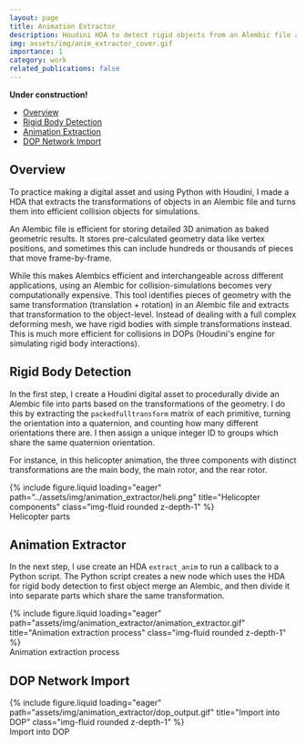 ```yaml
---
layout: page
title: Animation Extractor
description: Houdini HDA to detect rigid objects from an Alembic file and extract the animation into the object level.
img: assets/img/anim_extractor_cover.gif
importance: 1
category: work
related_publications: false
---
```


<!-- Include MathJax -->
<script type="text/javascript" async
  src="https://cdn.jsdelivr.net/npm/mathjax@3/es5/tex-mml-chtml.js">
</script>

**Under construction!**

- [Overview](#overview)
- [Rigid Body Detection](#rigid-body-detection)
- [Animation Extraction](#animation-extraction)
- [DOP Network Import](#dop-network-import)

## Overview
To practice making a digital asset and using Python with Houdini, I made a HDA that extracts the transformations of objects in an Alembic file and turns them into efficient collision objects for simulations.

An Alembic file is efficient for storing detailed 3D animation as baked geometric results. It stores pre-calculated geometry data like vertex positions, and sometimes this can include hundreds or thousands of pieces that move frame-by-frame.

While this makes Alembics efficient and interchangeable across different applications, using an Alembic for collision-simulations becomes very computationally expensive. This tool identifies pieces of geometry with the same transformation (translation + rotation) in an Alembic file and extracts that transformation to the object-level. Instead of dealing with a full complex deforming mesh, we have rigid bodies with simple transformations instead. This is much more efficient for collisions in DOPs (Houdini's engine for simulating rigid body interactions).

## Rigid Body Detection
In the first step, I create a Houdini digital asset to procedurally divide an Alembic file into parts based on the transformations of the geometry. I do this by extracting the `packedfulltransform` matrix of each primitive, turning the orientation into a quaternion, and counting how many different orientations there are. I then assign a unique integer ID to groups which share the same quaternion orientation.

For instance, in this helicopter animation, the three components with distinct transformations are the main body, the main rotor, and the rear rotor.


<div class="row">
    <div class="col-sm mt-3 mt-md-0">
        {% include figure.liquid loading="eager" path="../assets/img/animation_extractor/heli.png" title="Helicopter components" class="img-fluid rounded z-depth-1" %}
    </div>
</div>
<div class="caption">
    Helicopter parts
</div>


## Animation Extractor

In the next step, I use create an HDA `extract_anim` to run a callback to a Python script. The Python script creates a new node which uses the HDA for rigid body detection to first object merge an Alembic, and then divide it into separate parts which share the same transformation.

<div class="row">
    <div class="col-sm mt-3 mt-md-0">
        {% include figure.liquid loading="eager" path="assets/img/animation_extractor/animation_extractor.gif" title="Animation extraction process" class="img-fluid rounded z-depth-1" %}
    </div>
</div>
<div class="caption">
    Animation extraction process
</div>


## DOP Network Import

<div class="row">
    <div class="col-sm mt-3 mt-md-0">
        {% include figure.liquid loading="eager" path="assets/img/animation_extractor/dop_output.gif" title="Import into DOP" class="img-fluid rounded z-depth-1" %}
    </div>
</div>
<div class="caption">
    Import into DOP
</div>


